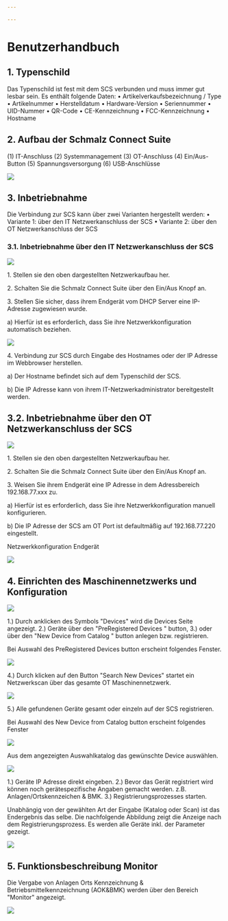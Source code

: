 ```yaml
---

---
```

# Benutzerhandbuch

## 1. Typenschild

Das Typenschild ist fest mit dem SCS verbunden und muss immer gut lesbar sein.
Es enthält folgende Daten:
• Artikelverkaufsbezeichnung / Type
• Artikelnummer
• Herstelldatum
• Hardware-Version
• Seriennummer
• UID-Nummer
• QR-Code
• CE-Kennzeichnung
• FCC-Kennzeichnung
• Hostname

## 2. Aufbau der Schmalz Connect Suite

(1) IT-Anschluss
(2) Systemmanagement
(3) OT-Anschluss
(4) Ein/Aus-Button
(5) Spannungsversorgung
(6) USB-Anschlüsse

![](/aufbau-scs.png)

## 3. Inbetriebnahme

Die Verbindung zur SCS kann über zwei Varianten hergestellt werden:
• Variante 1: über den IT Netzwerkanschluss der SCS
• Variante 2: über den OT Netzwerkanschluss der SCS

### 3.1. Inbetriebnahme über den IT Netzwerkanschluss der SCS

![](/Bild2.png)

1\. Stellen sie den oben dargestellten Netzwerkaufbau her.

2\. Schalten Sie die Schmalz Connect Suite über den Ein/Aus Knopf an.

3\. Stellen Sie sicher, dass ihrem Endgerät vom DHCP Server eine IP-Adresse zugewiesen wurde.

a) Hierfür ist es erforderlich, dass Sie ihre Netzwerkkonfiguration automatisch beziehen.

![](/Bild3.png)

4\. Verbindung zur SCS durch Eingabe des Hostnames oder der IP Adresse im Webbrowser herstellen.

a) Der Hostname befindet sich auf dem Typenschild der SCS.

b) Die IP Adresse kann von ihrem IT-Netzwerkadministrator bereitgestellt werden.

## 3.2. Inbetriebnahme über den OT Netzwerkanschluss der SCS

![](/Bild4.png)

1\. Stellen sie den oben dargestellten Netzwerkaufbau her.

2\. Schalten Sie die Schmalz Connect Suite über den Ein/Aus Knopf an.

3\. Weisen Sie ihrem Endgerät eine IP Adresse in dem Adressbereich 192.168.77.xxx zu.

a) Hierfür ist es erforderlich, dass Sie ihre Netzwerkkonfiguration manuell konfigurieren.

b) Die IP Adresse der SCS am OT Port ist defaultmäßig auf 192.168.77.220 eingestellt.

Netzwerkkonfiguration Endgerät

![](/Bild5.png)

## 4. Einrichten des Maschinennetzwerks und Konfiguration

![](/bild1-1.png)

1\.) Durch anklicken des Symbols "Devices" wird die Devices Seite angezeigt.
2\.) Geräte über den "PreRegistered Devices " button,
3\.) oder über den "New Device from Catalog " button
anlegen bzw. registrieren.

Bei Auswahl des PreRegistered Devices button erscheint folgendes Fenster.

![](/bild2-1.png)

4\.) Durch klicken auf den Button "Search New Devices" startet ein Netzwerkscan über das gesamte OT Maschinennetzwerk.

![](/bild3-1.png)

5\.) Alle gefundenen Geräte gesamt oder einzeln auf der SCS registrieren.

Bei Auswahl des New Device from Catalog button erscheint folgendes Fenster

![](/bild6.png)

Aus dem angezeigten Auswahlkatalog das gewünschte Device auswählen.

![](/bild7.png)

1\.) Geräte IP Adresse direkt eingeben.
2\.) Bevor das Gerät registriert wird können noch gerätespezifische Angaben gemacht werden. z.B. Anlagen/Ortskennzeichen & BMK.
3\.) Registrierungsprozesses starten.

Unabhängig von der gewählten Art der Eingabe (Katalog oder Scan) ist das Endergebnis das selbe. Die nachfolgende Abbildung zeigt die Anzeige nach dem Registrierungsprozess. Es werden alle Geräte inkl. der Parameter gezeigt.

![](/bild4-1.png)

## 5. Funktionsbeschreibung Monitor

Die Vergabe von Anlagen Orts Kennzeichnung & Betriebsmittelkennzeichnung (AOK&BMK) werden über den Bereich "Monitor" angezeigt.

![](/bild5-1.png)